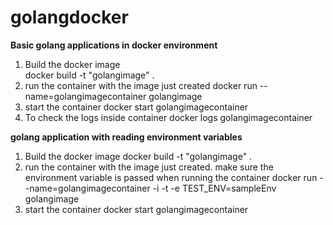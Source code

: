 # golangdocker

<b>Basic golang applications in docker environment </b>

1. Build the docker image <br>
  docker build -t "golangimage" .
2. run the container with the image just created
  docker run --name=golangimagecontainer golangimage
3. start the container
  docker start golangimagecontainer
4. To check the logs inside container
  docker logs golangimagecontainer
  

<b>golang application with reading environment variables </b>
  
 1. Build the docker image 
  docker build -t "golangimage" .
 2. run the container with the image just created. make sure the environment variable is passed when running the container
  docker run --name=golangimagecontainer -i -t -e TEST_ENV=sampleEnv golangimage
 3. start the container
  docker start golangimagecontainer
